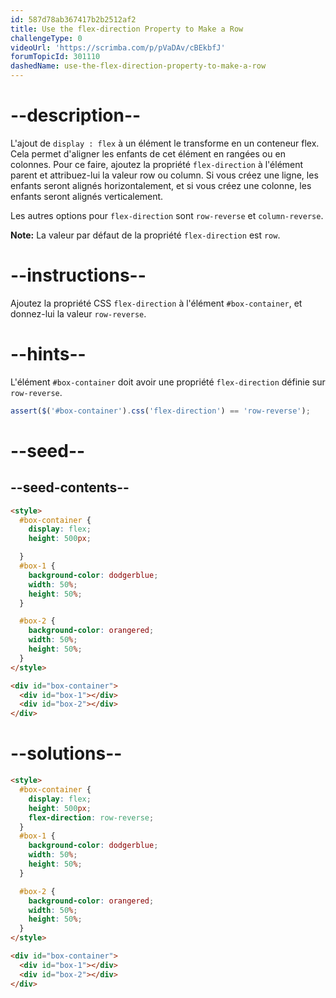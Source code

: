 ```yaml
---
id: 587d78ab367417b2b2512af2
title: Use the flex-direction Property to Make a Row
challengeType: 0
videoUrl: 'https://scrimba.com/p/pVaDAv/cBEkbfJ'
forumTopicId: 301110
dashedName: use-the-flex-direction-property-to-make-a-row
---
```


# --description--

L'ajout de `display : flex` à un élément le transforme en un conteneur flex. Cela permet d'aligner les enfants de cet élément en rangées ou en colonnes. Pour ce faire, ajoutez la propriété `flex-direction` à l'élément parent et attribuez-lui la valeur row ou column. Si vous créez une ligne, les enfants seront alignés horizontalement, et si vous créez une colonne, les enfants seront alignés verticalement.

Les autres options pour `flex-direction` sont `row-reverse` et `column-reverse`.

**Note:** La valeur par défaut de la propriété `flex-direction` est `row`.

# --instructions--

Ajoutez la propriété CSS `flex-direction` à l'élément `#box-container`, et donnez-lui la valeur `row-reverse`.

# --hints--

L'élément `#box-container` doit avoir une propriété `flex-direction` définie sur `row-reverse`.

```js
assert($('#box-container').css('flex-direction') == 'row-reverse');
```

# --seed--

## --seed-contents--

```html
<style>
  #box-container {
    display: flex;
    height: 500px;

  }
  #box-1 {
    background-color: dodgerblue;
    width: 50%;
    height: 50%;
  }

  #box-2 {
    background-color: orangered;
    width: 50%;
    height: 50%;
  }
</style>

<div id="box-container">
  <div id="box-1"></div>
  <div id="box-2"></div>
</div>
```

# --solutions--

```html
<style>
  #box-container {
    display: flex;
    height: 500px;
    flex-direction: row-reverse;
  }
  #box-1 {
    background-color: dodgerblue;
    width: 50%;
    height: 50%;
  }

  #box-2 {
    background-color: orangered;
    width: 50%;
    height: 50%;
  }
</style>

<div id="box-container">
  <div id="box-1"></div>
  <div id="box-2"></div>
</div>
```
